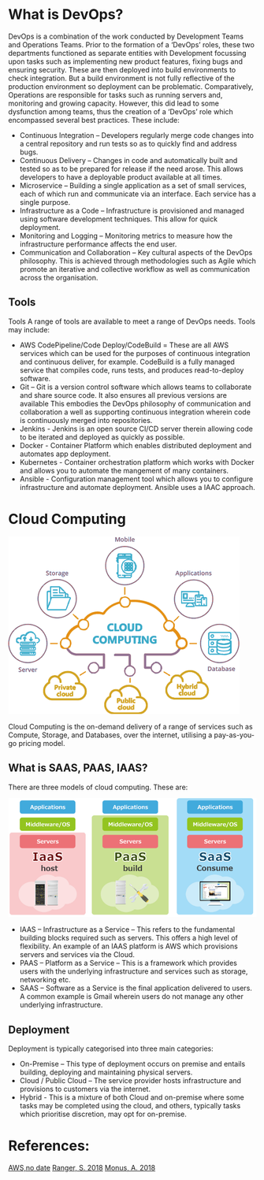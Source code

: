 # What is DevOps?
DevOps is a combination of the work conducted by Development Teams and Operations Teams.
Prior to the formation of a ‘DevOps’ roles, these two departments functioned as separate entities with Development 
focussing upon tasks such as implementing new product features, fixing bugs and ensuring security. 
These are then deployed into build environments to check integration.
But a build environment is not fully reflective of the production environment so
deployment can be problematic. Comparatively, Operations are responsible for tasks such as
running servers and, monitoring and growing capacity. However, this did lead to some dysfunction 
among teams, thus the creation of a ‘DevOps’ role which encompassed several best practices.
These include:
* Continuous Integration – Developers regularly merge code changes into a central repository and run tests so as to quickly find and address bugs.
* Continuous Delivery – Changes in code and automatically built and tested so as to be prepared for release if the need arose. This allows developers to have a deployable product available at all times.
* Microservice – Building a single application as a set of small services, each of which run and communicate via an interface. Each service has a single purpose. 
* Infrastructure as a Code – Infrastructure is provisioned and managed using software development techniques. This allow for quick deployment.  
* Monitoring and Logging – Monitoring metrics to measure how the infrastructure performance affects the end user. 
* Communication and Collaboration – Key cultural aspects of the DevOps philosophy. This is achieved through methodologies such as Agile which promote an iterative and collective workflow as well as communication across the organisation.  

## Tools
Tools
A range of tools are available to meet a range of DevOps needs. Tools may include:
* AWS CodePipeline/Code Deploy/CodeBuild = These are all AWS services which can be used for the purposes of continuous integration and continuous deliver, for example. CodeBuild is a fully managed service that compiles code, runs tests, and produces read-to-deploy software. 
* Git – Git is a version control software which allows teams to collaborate and share source code. It also ensures all previous versions are available This embodies the DevOps philosophy of communication and collaboration a well as supporting continuous integration wherein code is continuously merged into repositories. 
* Jenkins - Jenkins is an open source CI/CD server therein allowing code to be iterated and deployed as quickly as possible.
* Docker - Container Platform which enables distributed deployment and automates app deployment. 
* Kubernetes - Container orchestration platform which works with Docker and allows you to automate the mangement of many containers. 
* Ansible - Configuration management tool which allows you to configure infrastructure and automate deployment. Ansible uses a IAAC approach. 

# Cloud Computing 

![cloud](https://github.com/A-Ahmed100216/DevOps/blob/main/cloud-computing.png)

Cloud Computing is the on-demand delivery of a range of services such as Compute, Storage, and Databases, over the internet, utilising a pay-as-you-go pricing model. 

## What is SAAS, PAAS, IAAS?
There are three models of cloud computing. These are:

![Models](https://github.com/A-Ahmed100216/DevOps/blob/main/Models.png)
* IAAS – Infrastructure as a Service – This refers to the fundamental building blocks required such as servers. This offers a high level of flexibility. An example of an IAAS platform is AWS which provisions servers and services via the Cloud.
* PAAS – Platform as a Service – This is a framework which provides users with the underlying infrastructure and services such as storage, networking etc.
* SAAS – Software as a Service is the final application delivered to users. A common example is Gmail wherein users do not manage any other underlying infrastructure. 

## Deployment 
Deployment is typically categorised into three main categories:
* On-Premise – This type of deployment occurs on premise and entails building, deploying and maintaining physical servers.
* Cloud / Public Cloud – The service provider hosts infrastructure and provisions to customers via the internet.
* Hybrid - This is a mixture of both Cloud and on-premise where some tasks may be completed using the cloud, and others, typically tasks which prioritise discretion, may opt for on-premise. 

# References:
[AWS,no date](https://aws.amazon.com/devops/)
[Ranger, S. 2018](https://www.zdnet.com/article/what-is-cloud-computing-everything-you-need-to-know-about-the-cloud/)
[Monus, A. 2018](https://raygun.com/blog/best-devops-tools/)







